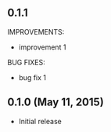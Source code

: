 ## 0.1.1

IMPROVEMENTS:

  * improvement 1

BUG FIXES:

  * bug fix 1

## 0.1.0 (May 11, 2015)

  * Initial release
